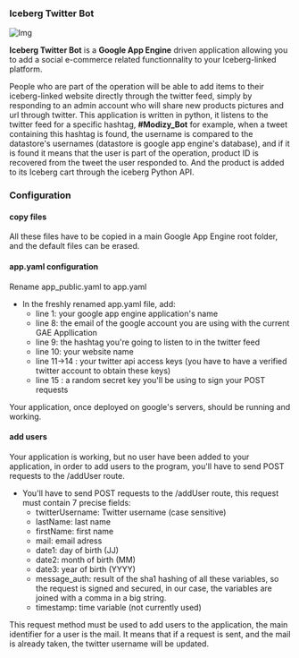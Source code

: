 ### Iceberg Twitter Bot

![Img](http://twitterbotid.appspot.com/style/TBBI.png)

**Iceberg Twitter Bot** is a **Google App Engine** driven application allowing you to add a social e-commerce related functionnality to your Iceberg-linked platform. 

People who are part of the operation will be able to add items to their iceberg-linked website directly through the twitter feed, simply by responding to an admin account who will share new products pictures and url through twitter. This application is written in python, it listens to the twitter feed for a specific hashtag, **#Modizy_Bot** for example, when a tweet containing this hashtag is found, the username is compared to the datastore's usernames (datastore is google app engine's database), and if it is found it means that the user is part of the operation, product ID is recovered from the tweet the user responded to. And the product is added to its Iceberg cart through the iceberg Python API.

### Configuration

#### copy files

All these files have to be copied in a main Google App Engine root folder, and the default files can be erased.

#### app.yaml configuration

Rename app_public.yaml to app.yaml

* In the freshly renamed app.yaml file, add:
    * line 1: your google app engine application's name 
    * line 8: the email of the google account you are using with the current GAE Appllication
    * line 9: the hashtag you're going to listen to in the twitter feed
    * line 10: your website name
    * line 11->14 : your twitter api access keys (you have to have a verified twitter account to obtain these keys)
    * line 15 : a random secret key you'll be using to sign your POST requests

Your application, once deployed on google's servers, should be running and working.

#### add users

Your application is working, but no user have been added to your application, in order to add users to the program, you'll have to send POST requests to the /addUser route.

* You'll have to send POST requests to the /addUser route, this request must contain 7 precise fields:
    * twitterUsername: Twitter username (case sensitive)
    * lastName: last name
    * firstName: first name
    * mail: email adress
    * date1: day of birth (JJ)
    * date2: month of birth (MM)
    * date3: year of birth (YYYY)
    * message_auth: result of the sha1 hashing of all these variables, so the request is signed and secured, in our case, the variables are joined with a comma in a big string.
    * timestamp: time variable (not currently used)

This request method must be used to add users to the application, the main identifier for a user is the mail. It means that if a request is sent, and the mail is already taken, the twitter username will be updated.

